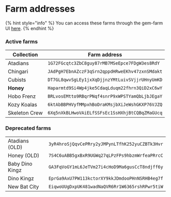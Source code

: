 # Farm addresses

{% hint style="info" %}
You can access these farms through the gem-farm UI [here](https://gem-farm-honey.vercel.app).
{% endhint %}

### Active farms

| Collection    | Farm address                                   |
| ------------- | ---------------------------------------------- |
| Atadians      | `1G72FGcqtc3ZbC8guy87rMB7MSeEpce7FDgW3es8RdY`  |
| Chingari      | `JAdPgH7EbnAZczF3qSrn2qppdHRweEKhv47zxnSMdakt` |
| Cubists       | `DT7GL8qwvSgLEy1jxXqDjjnzYMtLuivSVjjrUHnyUmKD` |
| **Honey**     | `Haparmtd9Si4Wp4jke5CdaqLduqm22fhrn3QiD2xC6wY` |
| Hobo Frenz    | `BRLvosEMtto9RBqrPNqf4snrP9xWPSTYamQbLjbJEgaY` |
| Kozy Koalas   | `6ktAbBBPHVyfMMpxhBoDraKMsjbXiJeWshGKXP76VJZQ` |
| Skeleton Crew | `6Xq5nXkBLHwoVAiELfSSFsEc1SsHXhjBtCQBqZMaGUcq` |

### Deprecated farms

|                 |                                                |
| --------------- | ---------------------------------------------- |
| Atadians (OLD)  | `3yR4hroSjQqvCePRry2yJMPynLTfhK252yuCZBTk3Hvr` |
| Honey (OLD)     | `7S4C6uABB5gxBxR9UGWq27qLPzFPs9hbzmWrfeaPRrcC` |
| Baby Dino Kingz | `GA3FqVoGY1mL6JeTVm27i4cHoD9Ma6gusCcT8ndjff6y` |
| Dino Kingz      | `EprGa9AxU7PW113kctorXY9kkJDmdooPHnNSRHB4eg7f` |
| New Bat City    | `EiqwoUUgDxpUK481wadNaQVR6Rr1W6365rshRPwr5tiW` |
